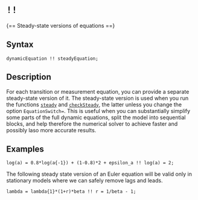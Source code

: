 # `!!`

{== Steady-state versions of equations ==}


## Syntax

    dynamicEquation !! steadyEquation;


## Description

For each transition or measurement equation, you can provide a separate
steady-state version of it. The steady-state version is used when you run
the functions [`steady`](../model/steady.md) and
[`checkSteady`](../model/checkSteady.md), the latter unless you change the
option `EquationSwitch=`. This is useful when you can substantially
simplify some parts of the full dynamic equations, split the model into
sequential blocks, and help therefore the numerical solver to achieve
faster and possibly laso more accurate results.


## Examples

```iris
log(a) = 0.8*log(a{-1}) + (1-0.8)*2 + epsilon_a !! log(a) = 2;
```

The following steady state version of an Euler equation will be  valid only in stationary models
where we can safely remove lags and leads.

```
lambda = lambda{1}*(1+r)*beta !! r = 1/beta - 1;
```


